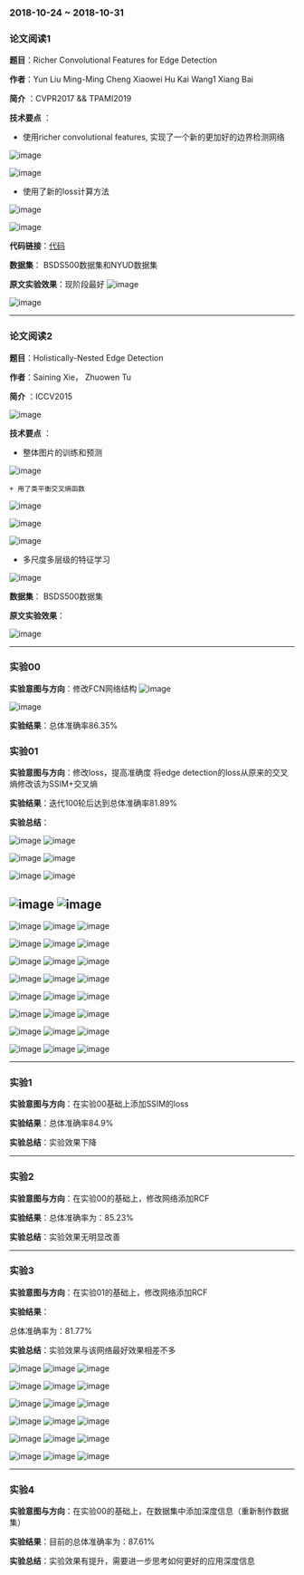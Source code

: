 ### 2018-10-24 ~ 2018-10-31
### **论文阅读1**
**题目**：Richer Convolutional Features for Edge Detection

**作者**：Yun Liu Ming-Ming Cheng Xiaowei Hu Kai Wang1 Xiang Bai

**简介** ：CVPR2017 && TPAMI2019

**技术要点** ：
- 使用richer convolutional features, 实现了一个新的更加好的边界检测网络

![image](https://github.com/3013216006/seminar/blob/master/18-10-31/rcf.png)

![image](https://github.com/3013216006/seminar/blob/master/18-10-31/rcfres.png)

- 使用了新的loss计算方法

![image](https://github.com/3013216006/seminar/blob/master/18-10-31/loss.png)

![image](https://github.com/3013216006/seminar/blob/master/18-10-31/loss2.png)


**代码链接**：[代码](https://github.com/yun-liu/rcf)

**数据集**： BSDS500数据集和NYUD数据集

**原文实验效果**：现阶段最好
![image](https://github.com/3013216006/seminar/blob/master/18-10-31/rcfres-2.png)

![image](https://github.com/3013216006/seminar/blob/master/18-10-31/rcfres-3.png)

---
### **论文阅读2**
**题目**：Holistically-Nested Edge Detection

**作者**：Saining Xie， Zhuowen Tu

**简介** ：ICCV2015


![image](https://github.com/3013216006/seminar/blob/master/18-10-31/h.png)

**技术要点** ：

- 整体图片的训练和预测

![image](https://github.com/3013216006/seminar/blob/master/18-10-31/net.png)

	+ 用了类平衡交叉熵函数

![image](https://github.com/3013216006/seminar/blob/master/18-10-31/loss3.png)

![image](https://github.com/3013216006/seminar/blob/master/18-10-31/loss4.png)

![image](https://github.com/3013216006/seminar/blob/master/18-10-31/loss5.png)

- 多尺度多层级的特征学习


![image](https://github.com/3013216006/seminar/blob/master/18-10-31/multi.png)


**数据集**： BSDS500数据集

**原文实验效果**：

![image](https://github.com/3013216006/seminar/blob/master/18-10-31/res.png)


---


### **实验00**

**实验意图与方向**：修改FCN网络结构
![image](https://github.com/3013216006/seminar/blob/master/18-10-24/fcn.jpg)

![image](https://github.com/3013216006/seminar/blob/master/18-10-24/edgefcn.jpg)

**实验结果**：总体准确率86.35%

### **实验01**
**实验意图与方向**：修改loss，提高准确度
将edge detection的loss从原来的交叉熵修改该为SSIM+交叉熵

**实验结果**：迭代100轮后达到总体准确率81.89%


**实验总结**：

![image](https://github.com/3013216006/seminar/blob/master/18-10-24/1022/1o.png)
![image](https://github.com/3013216006/seminar/blob/master/18-10-24/1022/1.png)

![image](https://github.com/3013216006/seminar/blob/master/18-10-24/1022/2o.png)
![image](https://github.com/3013216006/seminar/blob/master/18-10-24/1022/2.png)

![image](https://github.com/3013216006/seminar/blob/master/18-10-24/1022/3o.png)
![image](https://github.com/3013216006/seminar/blob/master/18-10-24/1022/3.png)

![image](https://github.com/3013216006/seminar/blob/master/18-10-24/1022/4o.png)
![image](https://github.com/3013216006/seminar/blob/master/18-10-24/1022/4.png)
---

![image](https://github.com/3013216006/seminar/blob/master/18-10-24/1022/0e.png)
![image](https://github.com/3013216006/seminar/blob/master/18-10-24/1024/0oe.png)
![image](https://github.com/3013216006/seminar/blob/master/18-10-24/1024/0e.png)

![image](https://github.com/3013216006/seminar/blob/master/18-10-24/1022/1e.png)
![image](https://github.com/3013216006/seminar/blob/master/18-10-24/1024/1oe.png)
![image](https://github.com/3013216006/seminar/blob/master/18-10-24/1024/1e.png)

![image](https://github.com/3013216006/seminar/blob/master/18-10-24/1022/2e.png)
![image](https://github.com/3013216006/seminar/blob/master/18-10-24/1024/2oe.png)
![image](https://github.com/3013216006/seminar/blob/master/18-10-24/1024/2e.png)

![image](https://github.com/3013216006/seminar/blob/master/18-10-24/1022/3e.png)
![image](https://github.com/3013216006/seminar/blob/master/18-10-24/1024/3oe.png)
![image](https://github.com/3013216006/seminar/blob/master/18-10-24/1024/3e.png)

![image](https://github.com/3013216006/seminar/blob/master/18-10-24/1022/4e.png)
![image](https://github.com/3013216006/seminar/blob/master/18-10-24/1024/4oe.png)
![image](https://github.com/3013216006/seminar/blob/master/18-10-24/1024/4e.png)

![image](https://github.com/3013216006/seminar/blob/master/18-10-24/1022/5e.png)
![image](https://github.com/3013216006/seminar/blob/master/18-10-24/1024/5oe.png)
![image](https://github.com/3013216006/seminar/blob/master/18-10-24/1024/5e.png)

![image](https://github.com/3013216006/seminar/blob/master/18-10-24/1022/6e.png)
![image](https://github.com/3013216006/seminar/blob/master/18-10-24/1024/6oe.png)
![image](https://github.com/3013216006/seminar/blob/master/18-10-24/1024/6e.png)

![image](https://github.com/3013216006/seminar/blob/master/18-10-24/1022/7e.png)
![image](https://github.com/3013216006/seminar/blob/master/18-10-24/1024/7oe.png)
![image](https://github.com/3013216006/seminar/blob/master/18-10-24/1024/7e.png)

---




### **实验1**
**实验意图与方向**：在实验00基础上添加SSIM的loss

**实验结果**：总体准确率84.9%

**实验总结**：实验效果下降

---

### **实验2**
**实验意图与方向**：在实验00的基础上，修改网络添加RCF

**实验结果**：总体准确率为：85.23%

**实验总结**：实验效果无明显改善

---

### **实验3**
**实验意图与方向**：在实验01的基础上，修改网络添加RCF

**实验结果**：

总体准确率为：81.77%

**实验总结**：实验效果与该网络最好效果相差不多



![image](https://github.com/3013216006/seminar/blob/master/18-10-31/1.png)
![image](https://github.com/3013216006/seminar/blob/master/18-10-31/1o.png)
![image](https://github.com/3013216006/seminar/blob/master/18-10-31/1e.png)


![image](https://github.com/3013216006/seminar/blob/master/18-10-31/2.png)
![image](https://github.com/3013216006/seminar/blob/master/18-10-31/2o.png)
![image](https://github.com/3013216006/seminar/blob/master/18-10-31/2e.png)


![image](https://github.com/3013216006/seminar/blob/master/18-10-31/3.png)
![image](https://github.com/3013216006/seminar/blob/master/18-10-31/3o.png)
![image](https://github.com/3013216006/seminar/blob/master/18-10-31/3e.png)


![image](https://github.com/3013216006/seminar/blob/master/18-10-31/4.png)
![image](https://github.com/3013216006/seminar/blob/master/18-10-31/4o.png)
![image](https://github.com/3013216006/seminar/blob/master/18-10-31/4e.png)


![image](https://github.com/3013216006/seminar/blob/master/18-10-31/5.png)
![image](https://github.com/3013216006/seminar/blob/master/18-10-31/5o.png)
![image](https://github.com/3013216006/seminar/blob/master/18-10-31/5e.png)


![image](https://github.com/3013216006/seminar/blob/master/18-10-31/6.png)
![image](https://github.com/3013216006/seminar/blob/master/18-10-31/6o.png)
![image](https://github.com/3013216006/seminar/blob/master/18-10-31/6e.png)

---

### **实验4**
**实验意图与方向**：在实验00的基础上，在数据集中添加深度信息（重新制作数据集）

**实验结果**：目前的总体准确率为：87.61%

**实验总结**：实验效果有提升，需要进一步思考如何更好的应用深度信息
